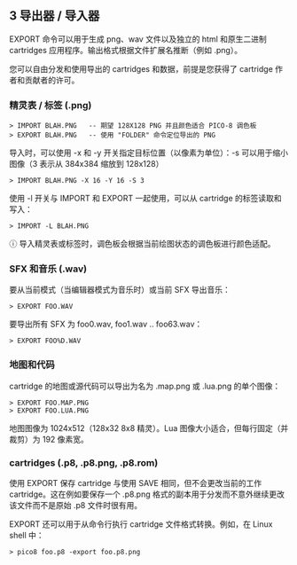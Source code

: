 ## 3 导出器 / 导入器

EXPORT 命令可以用于生成 png、wav 文件以及独立的 html 和原生二进制 cartridges 应用程序。输出格式根据文件扩展名推断（例如 .png）。

您可以自由分发和使用导出的 cartridges 和数据，前提是您获得了 cartridge 作者和贡献者的许可。

### 精灵表 / 标签 (.png)

```
> IMPORT BLAH.PNG   -- 期望 128X128 PNG 并且颜色适合 PICO-8 调色板  
> EXPORT BLAH.PNG   -- 使用 "FOLDER" 命令定位导出的 PNG  
```

导入时，可以使用 -x 和 -y 开关指定目标位置（以像素为单位）：-s 可以用于缩小图像（3 表示从 384x384 缩放到 128x128）

```
> IMPORT BLAH.PNG -X 16 -Y 16 -S 3  
```

使用 -l 开关与 IMPORT 和 EXPORT 一起使用，可以从 cartridge 的标签读取和写入：

```
> IMPORT -L BLAH.PNG  
```

ⓘ 导入精灵表或标签时，调色板会根据当前绘图状态的调色板进行颜色适配。

### SFX 和音乐 (.wav)

要从当前模式（当编辑器模式为音乐时）或当前 SFX 导出音乐：

```
> EXPORT FOO.WAV    
```

要导出所有 SFX 为 foo0.wav, foo1.wav .. foo63.wav：

```
> EXPORT FOO%D.WAV  
```

### 地图和代码

cartridge 的地图或源代码可以导出为名为 .map.png 或 .lua.png 的单个图像：

```
> EXPORT FOO.MAP.PNG  
> EXPORT FOO.LUA.PNG  
```

地图图像为 1024x512（128x32 8x8 精灵）。Lua 图像大小适合，但每行固定（并裁剪）为 192 像素宽。

### cartridges (.p8, .p8.png, .p8.rom)

使用 EXPORT 保存 cartridge 与使用 SAVE 相同，但不会更改当前的工作 cartridge。这在例如要保存一个 .p8.png 格式的副本用于分发而不意外继续更改该文件而不是原始 .p8 文件时很有用。

EXPORT 还可以用于从命令行执行 cartridge 文件格式转换。例如，在 Linux shell 中：

```
> pico8 foo.p8 -export foo.p8.png
```